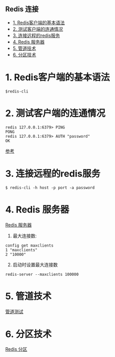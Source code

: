 Redis 连接
---

<!-- TOC -->

- [1. Redis客户端的基本语法](#1-redis客户端的基本语法)
- [2. 测试客户端的连通情况](#2-测试客户端的连通情况)
- [3. 连接远程的redis服务](#3-连接远程的redis服务)
- [4. Redis 服务器](#4-redis-服务器)
- [5. 管道技术](#5-管道技术)
- [6. 分区技术](#6-分区技术)

<!-- /TOC -->

# 1. Redis客户端的基本语法
`$redis-cli`

# 2. 测试客户端的连通情况
```
redis 127.0.0.1:6379> PING
PONG
redis 127.0.0.1:6379> AUTH "password"
OK
```
<a href = "https://www.runoob.com/redis/redis-connection.html">参考</a>

# 3. 连接远程的redis服务
`$ redis-cli -h host -p port -a password`

# 4. Redis 服务器
<a href = "https://www.runoob.com/redis/redis-server.html">Redis 服务器</a>

1. 最大连接数:
```
config get maxclients
1 "maxclients"
2 "10000"
```

2. 启动时设置最大连接数

```
redis-server --maxclients 100000
```
# 5. 管道技术
<a href = "https://www.runoob.com/redis/redis-pipelining.html">管道测试</a>

# 6. 分区技术
<a href = "https://www.runoob.com/redis/redis-partitioning.html">Redis 分区</a>